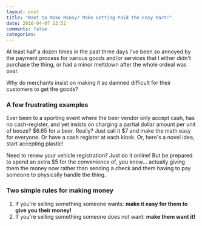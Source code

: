 ```yaml
---
layout: post
title: "Want to Make Money? Make Getting Paid the Easy Part!"
date: 2010-04-07 12:52
comments: false
categories:
---
```

At least half a dozen times in the past three days I've been so annoyed
by the payment process for various goods and/or services that I either
didn't purchase the thing, or had a minor meltdown after the whole
ordeal was over.

Why do merchants insist on making it so damned difficult for their
customers to get the goods?

### A few frustrating examples

Ever been to a sporting event where the beer vendor only accept cash,
has no cash-register, and yet insists on charging a partial dollar
amount per unit of booze? $6.65 for a beer. Really? Just call it $7
and make the math easy for everyone. Or have a cash register at each
kiosk. Or, here's a novel idea, start accepting plastic!

Need to renew your vehicle registration? Just do it online! But be
prepared to spend an extra $5 for the *convenience* of, you know…
actually giving them the money now rather than sending a check and them
having to pay someone to physically handle the thing.

### Two simple rules for making money

 1. If you're selling something someone wants: **make it easy for them to
give you their money!**
 1. If you're selling something someone does not want: **make them want
it!**
